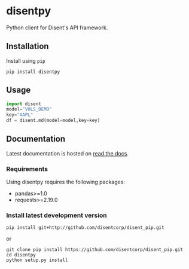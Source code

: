 
# disentpy

Python client for Disent's API framework.

## Installation

Install using `pip`

``` shell
pip install disentpy
```

## Usage

``` python
import disent
model="VOLS_DEMO"
key="AAPL"
df = disent.md(model=model,key=key)
```

## Documentation

Latest documentation is hosted on [read the docs](https://disentpy.readthedocs.io/en/latest/).

### Requirements

Using disentpy requires the following packages:

-   pandas>=1.0
-   requests>=2.19.0


### Install latest development version

``` shell
pip install git+http://github.com/disentcorp/disent_pip.git
```

or

``` shell
git clone pip install https://github.com/disentcorp/disent_pip.git
cd disentpy
python setup.py install
```